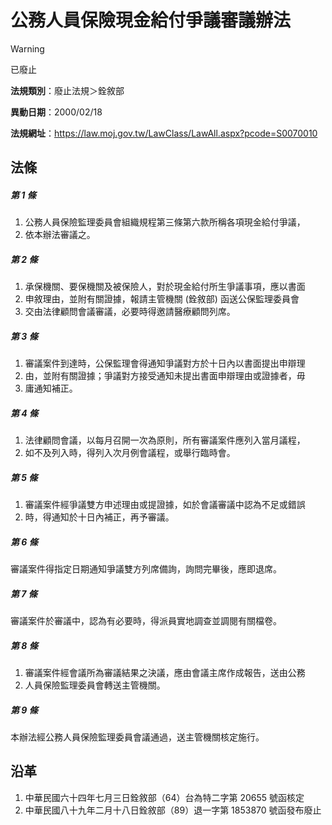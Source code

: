 # 公務人員保險現金給付爭議審議辦法
> [!WARNING]
> 已廢止

**法規類別**：廢止法規＞銓敘部

**異動日期**：2000/02/18  

**法規網址**：https://law.moj.gov.tw/LawClass/LawAll.aspx?pcode=S0070010



## 法條
##### 第 1 條
1. 公務人員保險監理委員會組織規程第三條第六款所稱各項現金給付爭議，
1. 依本辦法審議之。

##### 第 2 條
1. 承保機關、要保機關及被保險人，對於現金給付所生爭議事項，應以書面
1. 申敘理由，並附有關證據，報請主管機關 (銓敘部) 函送公保監理委員會
1. 交由法律顧問會議審議，必要時得邀請醫療顧問列席。

##### 第 3 條
1. 審議案件到達時，公保監理會得通知爭議對方於十日內以書面提出申辯理
1. 由，並附有關證據；爭議對方接受通知未提出書面申辯理由或證據者，毋
1. 庸通知補正。

##### 第 4 條
1. 法律顧問會議，以每月召開一次為原則，所有審議案件應列入當月議程，
1. 如不及列入時，得列入次月例會議程，或舉行臨時會。

##### 第 5 條
1. 審議案件經爭議雙方申述理由或提證據，如於會議審議中認為不足或錯誤
1. 時，得通知於十日內補正，再予審議。

##### 第 6 條
審議案件得指定日期通知爭議雙方列席備詢，詢問完畢後，應即退席。

##### 第 7 條
審議案件於審議中，認為有必要時，得派員實地調查並調閱有關檔卷。

##### 第 8 條
1. 審議案件經會議所為審議結果之決議，應由會議主席作成報告，送由公務
1. 人員保險監理委員會轉送主管機關。

##### 第 9 條
本辦法經公務人員保險監理委員會議通過，送主管機關核定施行。

## 沿革
1. 中華民國六十四年七月三日銓敘部（64）台為特二字第 20655  號函核定
1. 中華民國八十九年二月十八日銓敘部（89）退一字第 1853870  號函發布廢止
